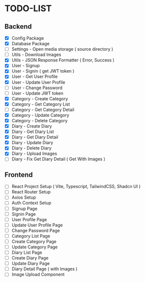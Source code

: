 # TODO-LIST

## Backend

- [x] Config Package
- [x] Database Package
- [ ] Settings - Open media storage ( source directory )
- [ ] Utils - Download Images
- [x] Utils - JSON Response Formatter ( Error, Success )
- [x] User - Signup
- [x] User - Signin ( get JWT token )
- [x] User - Get User Profile
- [x] User - Update User Profile
- [ ] User - Change Password
- [ ] User - Update JWT token
- [x] Category - Create Category
- [x] Category - Get Category List
- [ ] Category - Get Category Detail
- [x] Category - Update Category
- [x] Category - Delete Category
- [x] Diary - Create Diary
- [x] Diary - Get Diary List
- [x] Diary - Get Diary Detail
- [x] Diary - Update Diary
- [x] Diary - Delete Diary
- [x] Diary - Upload Images
- [ ] Diary - Fix Get Diary Detail ( Get With Images )

## Frontend

- [ ] React Project Setup ( Vite, Typescript, TailwindCSS, Shadcn UI )
- [ ] React Router Setup
- [ ] Axios Setup
- [ ] Auth Context Setup
- [ ] Signup Page
- [ ] Signin Page
- [ ] User Profile Page
- [ ] Update User Profile Page
- [ ] Change Password Page
- [ ] Category List Page
- [ ] Create Category Page
- [ ] Update Category Page
- [ ] Diary List Page
- [ ] Create Diary Page
- [ ] Update Diary Page
- [ ] Diary Detail Page ( with Images )
- [ ] Image Upload Component
